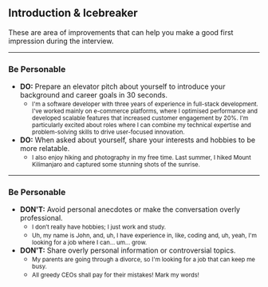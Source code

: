 ## <span class="color-yellow-500">Introduction & Icebreaker</span>

These are area of improvements that can help you make a good first impression during the interview.

---

### <span class="color-yellow-500">Be Personable</span>

- **DO:** Prepare an elevator pitch about yourself to introduce your background and career goals in 30 seconds.
  - <small>I'm a software developer with three years of experience in full-stack development. I've worked mainly on e-commerce platforms, where I optimised performance and developed scalable features that increased customer engagement by 20%. I'm particularly excited about roles where I can combine my technical expertise and problem-solving skills to drive user-focused innovation.</small>
- **DO:** When asked about yourself, share your interests and hobbies to be more relatable.
  - <small>I also enjoy hiking and photography in my free time. Last summer, I hiked Mount Kilimanjaro and captured some stunning shots of the sunrise.</small>

---

### <span class="color-yellow-500">Be Personable</span>

- **DON'T:** Avoid personal anecdotes or make the conversation overly professional.
  - <small>I don’t really have hobbies; I just work and study.</small>
  - <small>Uh, my name is John, and, uh, I have experience in, like, coding and, uh, yeah, I'm looking for a job where I can... um... grow.</small>
- **DON'T:** Share overly personal information or controversial topics.
    - <small>My parents are going through a divorce, so I'm looking for a job that can keep me busy.</small>
    - <small>All greedy CEOs shall pay for their mistakes! Mark my words!</small>
